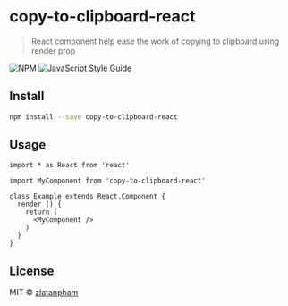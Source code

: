 # copy-to-clipboard-react

> React component help ease the work of copying to clipboard using render prop

[![NPM](https://img.shields.io/npm/v/copy-to-clipboard-react.svg)](https://www.npmjs.com/package/copy-to-clipboard-react) [![JavaScript Style Guide](https://img.shields.io/badge/code_style-standard-brightgreen.svg)](https://standardjs.com)

## Install

```bash
npm install --save copy-to-clipboard-react
```

## Usage

```tsx
import * as React from 'react'

import MyComponent from 'copy-to-clipboard-react'

class Example extends React.Component {
  render () {
    return (
      <MyComponent />
    )
  }
}
```

## License

MIT © [zlatanpham](https://github.com/zlatanpham)
